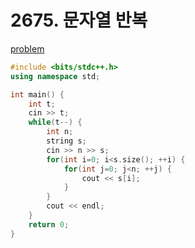 # 2675. 문자열 반복

[problem](https://www.acmicpc.net/problem/2675)

```cpp
#include <bits/stdc++.h>
using namespace std;

int main() {
	int t;
	cin >> t;
	while(t--) {
		int n;
		string s;
		cin >> n >> s;
		for(int i=0; i<s.size(); ++i) {
			for(int j=0; j<n; ++j) {
				cout << s[i];
			}
		}
		cout << endl;
	}
	return 0;
}
```
